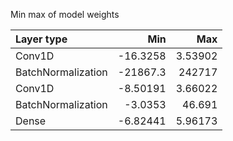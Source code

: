 Min max of model weights

| Layer type         |          Min |          Max |
|:-------------------|-------------:|-------------:|
| Conv1D             |    -16.3258  |      3.53902 |
| BatchNormalization | -21867.3     | 242717       |
| Conv1D             |     -8.50191 |      3.66022 |
| BatchNormalization |     -3.0353  |     46.691   |
| Dense              |     -6.82441 |      5.96173 |